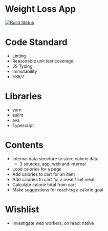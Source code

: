 # Weight Loss App
[![Build Status](https://travis-ci.org/its-appening/weight-loss-frontend.svg?branch=master)](https://travis-ci.org/its-appening/weight-loss-frontend)

# Code Standard
- Linting
- Reasonable unit test coverage
- JS Typing
- Immutability
- ES6/7

# Libraries
- yarn
- eslint
- ava
- Typescript

# Contents
- Internal data structure to store calorie data
  - 3 sources, app, web and internal
- Load calories for a page
- Add calories to cart for an item
- Add calories to cart for a meal / set meal 
- Calculate calorie total from cart
- Make suggestions for reaching a calorie goal

# Wishlist
- Investigate web workers, on react native
